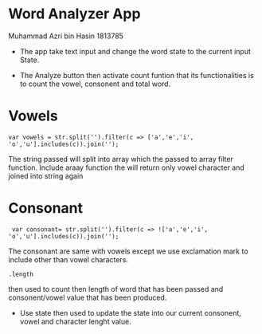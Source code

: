 # Word Analyzer App
Muhammad Azri bin Hasin 1813785

* The app take text input and change the word state to the current input State.

* The Analyze button then activate count funtion that its functionalities is to count the vowel, consonent and total word.

# Vowels

```
var vowels = str.split('').filter(c => ['a','e','i', 'o','u'].includes(c)).join('');
```

The string passed will split into array which the passed to array filter function. Include araay function the will return only vowel character and joined into string again


# Consonant

```
 var consonant= str.split('').filter(c => !['a','e','i', 'o','u'].includes(c)).join('');
 ```
 The consonant are same with vowels except we use exclamation mark to include other than vowel characters.
 
 ```
 .length
 ```
 then used to count then length of word that has been passed and consonent/vowel value that has been produced.
 
 * Use state then used to update the state into our current consonent, vowel and character lenght value. 
 
